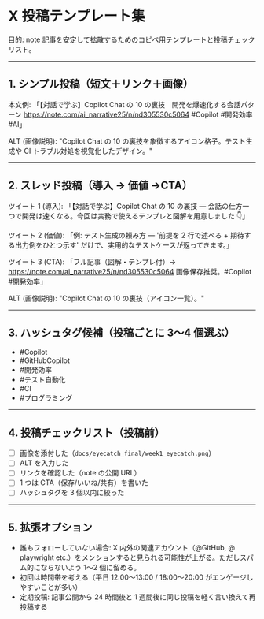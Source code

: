 # X 投稿テンプレート集

目的: note 記事を安定して拡散するためのコピペ用テンプレートと投稿チェックリスト。

---

## 1. シンプル投稿（短文＋リンク＋画像）

本文例:
「【対話で学ぶ】Copilot Chat の 10 の裏技　開発を爆速化する会話パターン
https://note.com/ai_narrative25/n/nd305530c5064
#Copilot #開発効率 #AI」

ALT (画像説明):
"Copilot Chat の 10 の裏技を象徴するアイコン格子。テスト生成や CI トラブル対処を視覚化したデザイン。"

---

## 2. スレッド投稿（導入 → 価値 →CTA）

ツイート 1 (導入):
「【対話で学ぶ】Copilot Chat の 10 の裏技 — 会話の仕方一つで開発は速くなる。今回は実務で使えるテンプレと図解を用意しました 👇」

ツイート 2 (価値):
「例: テスト生成の頼み方 — '前提を 2 行で述べる + 期待する出力例をひとつ示す' だけで、実用的なテストケースが返ってきます。」

ツイート 3 (CTA):
「フル記事（図解・テンプレ付）→ https://note.com/ai_narrative25/n/nd305530c5064 画像保存推奨。#Copilot #開発効率」

ALT (画像説明):
"Copilot Chat の 10 の裏技（アイコン一覧）。"

---

## 3. ハッシュタグ候補（投稿ごとに 3〜4 個選ぶ）

- #Copilot
- #GitHubCopilot
- #開発効率
- #テスト自動化
- #CI
- #プログラミング

---

## 4. 投稿チェックリスト（投稿前）

- [ ] 画像を添付した（`docs/eyecatch_final/week1_eyecatch.png`）
- [ ] ALT を入力した
- [ ] リンクを確認した（note の公開 URL）
- [ ] 1 つは CTA（保存/いいね/共有）を書いた
- [ ] ハッシュタグを 3 個以内に絞った

---

## 5. 拡張オプション

- 誰もフォローしていない場合: X 内外の関連アカウント（@GitHub, @ playwright etc.）をメンションすると見られる可能性が上がる。ただしスパム的にならないよう 1〜2 個に留める。
- 初回は時間帯を考える（平日 12:00〜13:00 / 18:00〜20:00 がエンゲージしやすいことが多い）
- 定期投稿: 記事公開から 24 時間後と 1 週間後に同じ投稿を軽く言い換えて再投稿する
